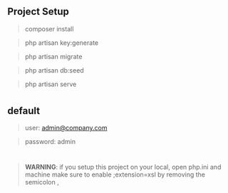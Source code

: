 
## Project Setup

> composer install

> php artisan key:generate

> php artisan migrate

> php artisan db:seed

> php artisan serve
#
## default 
> user: admin@company.com

> password: admin
#
> **WARNING**: if you setup this project on  your local, open  php.ini and  machine make sure to enable ;extension=xsl by removing the semicolon , 